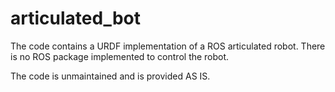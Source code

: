 # articulated_bot

The code contains a URDF implementation of a ROS articulated robot. There is no ROS package implemented to control the robot. 

The code is unmaintained and is provided AS IS.
